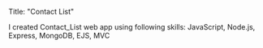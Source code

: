 Title: "Contact List"

I created Contact_List web app using following skills:
  JavaScript,
  Node.js,
  Express,
  MongoDB,
  EJS,
  MVC

